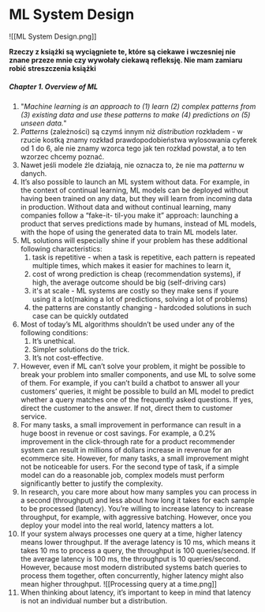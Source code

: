 # ML System Design
![[ML System Design.png]]

**Rzeczy z książki są wyciągniete te, które są ciekawe i wczesniej nie znane przeze mnie czy wywołały ciekawą refleksję. Nie mam zamiaru robić streszczenia książki**

##### Chapter 1. Overview of ML
1. "*Machine learning is an approach to (1) learn (2) complex patterns from (3) existing
data and use these patterns to make (4) predictions on (5) unseen data.*"
2. *Patterns* (zależności) są czymś innym niż *distribution* rozkładem - w rzucie kostką znamy rozkład prawdopodobieństwa wylosowania cyferek od 1 do 6, ale nie znamy wzorca tego jak ten rozkład powstał, a to ten wzorzec chcemy poznać.
3. Nawet jeśli modele źle działają, nie oznacza to, że nie ma *patternu* w danych.
4. It’s also possible to launch an ML system without data. For example, in the
context of continual learning, ML models can be deployed without having been
trained on any data, but they will learn from incoming data in production. Without data and without continual learning, many companies follow a “fake-it-
til-you make it” approach: launching a product that serves predictions made by
humans, instead of ML models, with the hope of using the generated data to train
ML models later.
5. ML solutions will especially shine if your problem has these additional following characteristics: 
	1. task is repetitive - when a task is repetitive, each pattern is repeated multiple times, which makes it easier for machines to learn it, 
	2. cost of wrong prediction is cheap (recommendation systems), if high, the average outcome should be big (self-driving cars)
	3. it's at scale - ML systems are costly so they make sens if youre using it a lot(making a lot of predictions, solving a lot of problems)
	4. the patterns are constantly changing - hardcoded solutions in such case can be quickly outdated
6. Most of today’s ML algorithms shouldn’t be used under any of the following conditions:
	1. It’s unethical.
	2. Simpler solutions do the trick.
	3. It’s not cost-effective.
7. However, even if ML can’t solve your problem, it might be possible to break your
problem into smaller components, and use ML to solve some of them. For example,
if you can’t build a chatbot to answer all your customers’ queries, it might be possible
to build an ML model to predict whether a query matches one of the frequently asked
questions. If yes, direct the customer to the answer. If not, direct them to customer
service.
8. For many tasks, a small improvement in performance can result in a huge boost
in revenue or cost savings. For example, a 0.2% improvement in the click-through
rate for a product recommender system can result in millions of dollars increase
in revenue for an ecommerce site. However, for many tasks, a small improvement
might not be noticeable for users. For the second type of task, if a simple model can
do a reasonable job, complex models must perform significantly better to justify the
complexity.
9. In research, you care more about how many samples you can process in a second
(throughput) and less about how long it takes for each sample to be processed
(latency). You’re willing to increase latency to increase throughput, for example, with
aggressive batching. However, once you deploy your model into the real world, latency matters a lot.
10. If your system always processes one query at a time, higher latency means lower
throughput. If the average latency is 10 ms, which means it takes 10 ms to process
a query, the throughput is 100 queries/second. If the average latency is 100 ms, the
throughput is 10 queries/second.
However, because most modern distributed systems batch queries to process them
together, often concurrently, higher latency might also mean higher throughput.
![[Processing query at a time.png]]
11. When thinking about latency, it’s important to keep in mind that latency is not an
individual number but a distribution.

